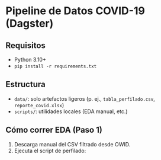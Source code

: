 # Pipeline de Datos COVID-19 (Dagster)

## Requisitos
- Python 3.10+
- `pip install -r requirements.txt`

## Estructura
- `data/`: solo artefactos ligeros (p. ej., `tabla_perfilado.csv`, `reporte_covid.xlsx`)
- `scripts/`: utilidades locales (EDA manual, etc.)

## Cómo correr EDA (Paso 1)
1) Descarga manual del CSV filtrado desde OWID.
2) Ejecuta el script de perfilado:
